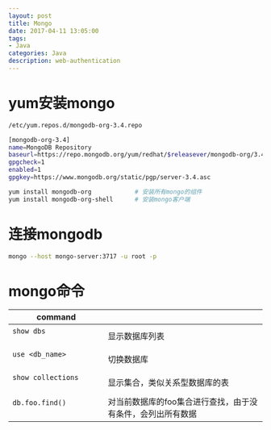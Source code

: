 ```yaml
---
layout: post
title: Mongo
date: 2017-04-11 13:05:00
tags:
- Java
categories: Java
description: web-authentication
---
```



# yum安装mongo
```bash
/etc/yum.repos.d/mongodb-org-3.4.repo
```

```bash
[mongodb-org-3.4]
name=MongoDB Repository
baseurl=https://repo.mongodb.org/yum/redhat/$releasever/mongodb-org/3.4/x86_64/
gpgcheck=1
enabled=1
gpgkey=https://www.mongodb.org/static/pgp/server-3.4.asc
```

```bash
yum install mongodb-org            # 安装所有mongo的组件
yum install mongodb-org-shell      # 安装mongo客户端
```

# 连接mongodb
```bash
mongo --host mongo-server:3717 -u root -p
```


# mongo命令
|                command                  |                                                          |
| --------------------------------------- | -------------------------------------------------------- |
| `show dbs`                              | 显示数据库列表                                              |
| `use <db_name>`                         | 切换数据库                                                 |
| `show collections`                      | 显示集合，类似关系型数据库的表                                 |
| `db.foo.find()`                         | 对当前数据库的foo集合进行查找，由于没有条件，会列出所有数据        |


